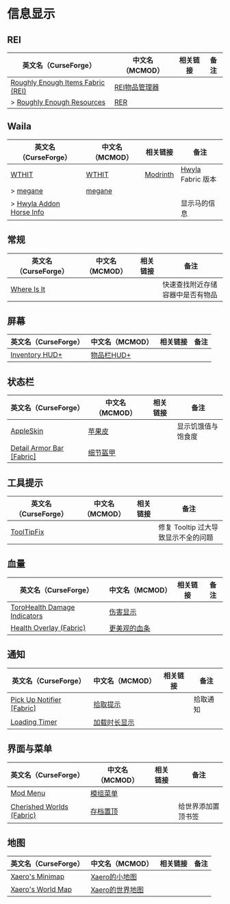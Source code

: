 # 信息显示

## REI

| 英文名（CurseForge）                                                                                   | 中文名（MCMOD）                                       | 相关链接 | 备注 |
| ------------------------------------------------------------------------------------------------------ | ----------------------------------------------------- | -------- | ---- |
| [Roughly Enough Items Fabric (REI)](https://www.curseforge.com/minecraft/mc-mods/roughly-enough-items) | [REI物品管理器](https://www.mcmod.cn/class/1674.html) |          |      |
| > [Roughly Enough Resources](https://www.curseforge.com/minecraft/mc-mods/roughly-enough-resources)    | [RER](https://www.mcmod.cn/class/2539.html)           |          |      |

## Waila

| 英文名（CurseForge）                                                                            | 中文名（MCMOD）                                | 相关链接                                       | 备注                                                     |
| ----------------------------------------------------------------------------------------------- | ---------------------------------------------- | ---------------------------------------------- | -------------------------------------------------------- |
| [WTHIT](https://www.curseforge.com/minecraft/mc-mods/wthit)                                     | [WTHIT](https://www.mcmod.cn/class/3471.html)  | [Modrinth](https://www.modrinth.com/mod/wthit) | [Hwyla](https://www.mcmod.cn/class/668.html) Fabric 版本 |
| > [megane](https://www.curseforge.com/minecraft/mc-mods/megane)                                 | [megane](https://www.mcmod.cn/class/4511.html) |                                                |                                                          |
| > [Hwyla Addon Horse Info](https://www.curseforge.com/minecraft/mc-mods/hwyla-addon-horse-info) |                                                |                                                | 显示马的信息                                             |

## 常规

| 英文名（CurseForge）                                                    | 中文名（MCMOD） | 相关链接 | 备注                             |
| ----------------------------------------------------------------------- | --------------- | -------- | -------------------------------- |
| [Where Is It](https://www.curseforge.com/minecraft/mc-mods/where-is-it) |                 |          | 快速查找附近存储容器中是否有物品 |

## 屏幕

| 英文名（CurseForge）                                                               | 中文名（MCMOD）                                    | 相关链接 | 备注 |
| ---------------------------------------------------------------------------------- | -------------------------------------------------- | -------- | ---- |
| [Inventory HUD+](https://www.curseforge.com/minecraft/mc-mods/inventory-hud-forge) | [物品栏HUD+](https://www.mcmod.cn/class/3395.html) |          |      |

## 状态栏

| 英文名（CurseForge）                                                                       | 中文名（MCMOD）                                  | 相关链接 | 备注               |
| ------------------------------------------------------------------------------------------ | ------------------------------------------------ | -------- | ------------------ |
| [AppleSkin](https://www.curseforge.com/minecraft/mc-mods/appleskin)                        | [苹果皮](https://www.mcmod.cn/class/744.html)    |          | 显示饥饿值与饱食度 |
| [Detail Armor Bar [Fabric]](https://www.curseforge.com/minecraft/mc-mods/detail-armor-bar) | [细节盔甲](https://www.mcmod.cn/class/4590.html) |          |                    |

## 工具提示

| 英文名（CurseForge）                                                  | 中文名（MCMOD） | 相关链接 | 备注                                |
| --------------------------------------------------------------------- | --------------- | -------- | ----------------------------------- |
| [ToolTipFix](https://www.curseforge.com/minecraft/mc-mods/tooltipfix) |                 |          | 修复 Tooltip 过大导致显示不全的问题 |

## 血量

| 英文名（CurseForge）                                                                                      | 中文名（MCMOD）                                      | 相关链接 | 备注 |
| --------------------------------------------------------------------------------------------------------- | ---------------------------------------------------- | -------- | ---- |
| [ToroHealth Damage Indicators](https://www.curseforge.com/minecraft/mc-mods/torohealth-damage-indicators) | [伤害显示](https://www.mcmod.cn/class/1015.html)     |          |      |
| [Health Overlay (Fabric)](https://www.curseforge.com/minecraft/mc-mods/health-overlay-fabric)             | [更美观的血条](https://www.mcmod.cn/class/1871.html) |          |      |

## 通知

| 英文名（CurseForge）                                                                              | 中文名（MCMOD）                                      | 相关链接 | 备注     |
| ------------------------------------------------------------------------------------------------- | ---------------------------------------------------- | -------- | -------- |
| [Pick Up Notifier [Fabric]](https://www.curseforge.com/minecraft/mc-mods/pick-up-notifier-fabric) | [拾取提示](https://www.mcmod.cn/class/5216.html)     |          | 拾取通知 |
| [Loading Timer](https://www.curseforge.com/minecraft/mc-mods/loading-timer)                       | [加载时长显示](https://www.mcmod.cn/class/3756.html) |          |          |

## 界面与菜单

| 英文名（CurseForge）                                                                              | 中文名（MCMOD）                                  | 相关链接 | 备注               |
| ------------------------------------------------------------------------------------------------- | ------------------------------------------------ | -------- | ------------------ |
| [Mod Menu](https://www.curseforge.com/minecraft/mc-mods/modmenu)                                  | [模组菜单](https://www.mcmod.cn/class/1675.html) |          |                    |
| [Cherished Worlds (Fabric)](https://www.curseforge.com/minecraft/mc-mods/cherished-worlds-fabric) | [存档置顶](https://www.mcmod.cn/class/4228.html) |          | 给世界添加置顶书签 |

## 地图

| 英文名（CurseForge）                                                               | 中文名（MCMOD）                                         | 相关链接 | 备注 |
| ---------------------------------------------------------------------------------- | ------------------------------------------------------- | -------- | ---- |
| [Xaero's Minimap](https://www.curseforge.com/minecraft/mc-mods/xaeros-minimap)     | [Xaero的小地图](https://www.mcmod.cn/class/1701.html)   |          |      |
| [Xaero's World Map](https://www.curseforge.com/minecraft/mc-mods/xaeros-world-map) | [Xaero的世界地图](https://www.mcmod.cn/class/1483.html) |          |      |
